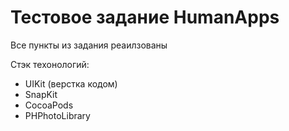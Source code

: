 # Тестовое задание HumanApps
Все пункты из задания реаилзованы

Стэк техонологий:
- UIKit (верстка кодом)
- SnapKit
- CocoaPods
- PHPhotoLibrary
